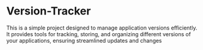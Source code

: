 # Version-Tracker
This is a simple project designed to manage application versions efficiently. It provides tools for tracking, storing, and organizing different versions of your applications, ensuring streamlined updates and changes
